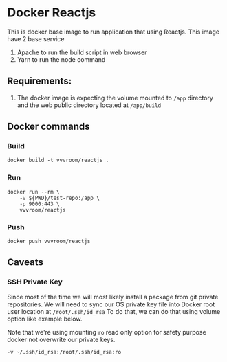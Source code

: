 # Docker Reactjs

This is docker base image to run application that using Reactjs. This image have 2 base service

1. Apache to run the build script in web browser
2. Yarn to run the node command

## Requirements:

1. The docker image is expecting the volume mounted to `/app` directory and the web public directory located at `/app/build`

## Docker commands

### Build

```shell script
docker build -t vvvroom/reactjs .
```

### Run 

```shell script
docker run --rm \
    -v ${PWD}/test-repo:/app \
    -p 9000:443 \
    vvvroom/reactjs
```

### Push 

```shell script
docker push vvvroom/reactjs
```

## Caveats

### SSH Private Key
Since most of the time we will most likely install a package from git private repositories.
We will need to sync our OS private key file into Docker root user location at `/root/.ssh/id_rsa`
To do that, we can do that using volume option like example below.

Note that we're using mounting `ro` read only option for safety purpose docker not overwrite our private keys.

```
-v ~/.ssh/id_rsa:/root/.ssh/id_rsa:ro
``` 

